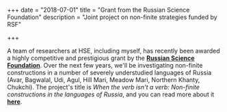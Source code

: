 +++
date = "2018-07-01"
title = "Grant from the Russian Science Foundation"
description = "Joint project on non-finite strategies funded by RSF"


+++

A team of researchers at HSE, including myself, has recently been awarded a highly competitive and prestigious grant by the [**Russian Science Foundation**](https://rscf.ru). Over the next few years, we'll be investigating non-finite constructions in a number of severely understudied languages of Russia (Avar, Bagwalal, Udi, Agul, Hill Mari, Meadow Mari, Northern Khanty, Chukchi). The project's title is *When the verb isn't a verb: Non-finite constructions in the languages of Russia*, and you can read more about it [**here**](http://rscf.ru/en/enprjcard/?rid=18-78-10128).
